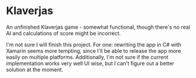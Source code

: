 Klaverjas
=========

An unfinished Klaverjas game - somewhat functional, though there's no real AI and calculations of score might be incorrect.

I'm not sure I will finish this project. For one: rewriting the app in C# with Xamarin seems more tempting, since I'll be able to release the app more easily on multiple platforms. Additionally, I'm not sure if the current implementation works very well UI wise, but I can't figure out a better solution at the moment.
